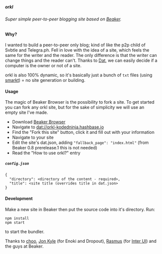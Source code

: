 ##### orkl
###### Super simple peer-to-peer blogging site based on [Beaker](https://beakerbrowser.com).

#### Why?
I wanted to build a peer-to-peer only blog; kind of like the p2p child of Svbtle and Telegra.ph. Fell in love with the idea of a site, which feels the same for the writer and the reader. The only difference is that the writer can change things and the reader can't. Thanks to [Dat](https://datproject.org/), we can easily decide if a computer is the owner or not of a site.

orkl is also 100% dynamic, so it's basically just a bunch of ```txt``` files (using [smarkt](https://github.com/jondashkyle/smarkt)) = no site generation or building.

#### Usage
The magic of Beaker Browser is the possibility to fork a site. To get started you can fork any orkl site, but for the sake of simplicity we will use an empty site I've made.

- Download [Beaker Browser](https://beakerbrowser.com)
- Navigate to [dat://orkl-kodedninja.hashbase.io](dat://orkl-kodedninja.hashbase.io)
- Find the "Fork this site" button, click it and fill out with your information
- Navigate to your site
- Edit the site's dat.json, adding `"fallback_page": "index.html"` (from Beaker 0.8 prerelease.1 this is not needed)
- Read the "How to use orkl?" entry

##### ```config.json```
```
{
  "directory": <directory of the content - required>,
  "title": <site title (overrides title in dat.json>
}
```

#### Development
Make a new site in Beaker then put the source code into it's directory. Run:
```
npm install
npm start
```
to start the bundler.


Thanks to [choo](https://choo.io), [Jon Kyle](https://jon-kyle.com) (for Enoki and Dropout), [Rasmus](https://rsms.me) (for [Inter UI](https://rsms.me/inter)) and the guys at Beaker.
